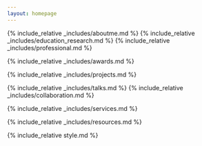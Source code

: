```yaml
---
layout: homepage
---
```


{% include_relative _includes/aboutme.md %}
{% include_relative _includes/education_research.md %}
{% include_relative _includes/professional.md %}


{% include_relative _includes/awards.md %}


{% include_relative _includes/projects.md %}

{% include_relative _includes/talks.md %}
{% include_relative _includes/collaboration.md %}


{% include_relative _includes/services.md %}

{% include_relative _includes/resources.md %}

{% include_relative style.md %}

<!--  -->